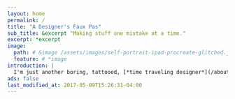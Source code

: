 ```yaml
---
layout: home
permalink: /
title: "A Designer's Faux Pas"
sub_title: &excerpt "Making stuff one mistake at a time."
excerpt: *excerpt
image:
  path: # &image /assets/images/self-portrait-ipad-procreate-glitched.jpg
  feature: # *image
introduction: |
  I'm just another boring, tattooed, [*time traveling designer*](/about/) from Buffalo New York. I enjoy eating chicken wings, sketching on an iPad, and playing Xbox.
ads: false
last_modified_at: 2017-05-09T15:26:31-04:00
---
```

